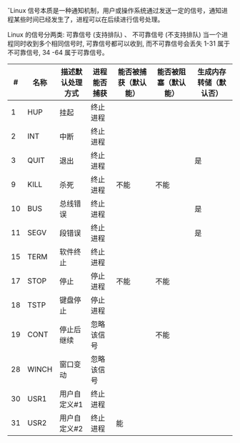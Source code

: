 ˇLinux 信号本质是一种通知机制，用户或操作系统通过发送一定的信号，通知进程某些时间已经发生了，进程可以在后续进行信号处理。

Linux 的信号分两类: 可靠信号 (支持排队) 、 不可靠信号 (不支持排队) 当一个进程同时收到多个相同信号时, 可靠信号都可以收到, 而不可靠信号会丢失 1-31 属于不可靠信号, 34 -64 属于可靠信号。

| #    | 名称  | 描述默认处理方式 | 进程能否捕获 | 能否被捕获（默认能） | 能否被阻塞（默认能） | 生成内存转储（默认否） |
| ---- | ----- | ---------------- | ------------ | -------------------- | -------------------- | ---------------------- |
| 1    | HUP   | 挂起             | 终止进程     |                      |                      |                        |
| 2    | INT   | 中断             | 终止进程     |                      |                      |                        |
| 3    | QUIT  | 退出             | 终止进程     |                      |                      | 是                     |
| 9    | KILL  | 杀死             | 终止进程     | 不能                 | 不能                 |                        |
| 10   | BUS   | 总线错误         | 终止进程     |                      |                      | 是                     |
| 11   | SEGV  | 段错误           | 终止进程     |                      |                      | 是                     |
| 15   | TERM  | 软件终止         | 终止进程     |                      |                      |                        |
| 17   | STOP  | 停止             | 停止进程     | 不能                 | 不能                 |                        |
| 18   | TSTP  | 键盘停止         | 停止进程     |                      |                      |                        |
| 19   | CONT  | 停止后继续       | 忽略该信号   |                      | 不能                 |                        |
| 28   | WINCH | 窗口变动         | 忽略该信号   |                      |                      |                        |
| 30   | USR1  | 用户自定义#1     | 终止进程     |                      |                      |                        |
| 31   | USR2  | 用户自定义#2     | 终止进程     | 能                   |                      |                        |

